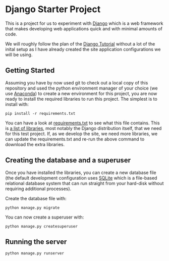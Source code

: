 Django Starter Project
======================

This is a project for us to experiment with [Django](https://www.djangoproject.com/)
which is a web framework that makes developing web applications quick and with
minimal amounts of code.

We will roughly follow the plan of the 
[Django Tutorial](https://docs.djangoproject.com/en/3.1/intro/tutorial01/)
without a lot of the inital setup as I have already created the site
application configurations we will be using. 

## Getting Started

Assuming you have by now used git to check out a local copy of this repository 
and used the python environment manager of your choice (we use 
[Anaconda](https://www.anaconda.com/products/individual)) to create a new
environment for this project, you are now ready to install the required libraries to
run this project. The simplest is to install with:

```shell
pip install -r requirements.txt
```

You can have a look at [requirements.txt](./requirements.txt) to see what
this file contains. This is 
[a list of libraries](https://pip.pypa.io/en/stable/reference/pip_install/#requirements-file-format), 
most notably the Django
distribution itself, that we need for this test project. If, as we develop
the site, we need more libraries, we can update the requirements.txt 
and re-run the above command to download the extra libraries. 

## Creating the database and a superuser

Once you have installed the libraries, you can create a new database file 
(the default development configuration uses [SQLite](https://www.sqlite.org/)
which is a file-based relational database system that can run straight from your
hard-disk without requiring additional processes).

Create the database file with:

```shell
python manage.py migrate
```

You can now create a superuser with:

```shell
python manage.py createsuperuser
```

## Running the server

```shell
python manage.py runserver
```